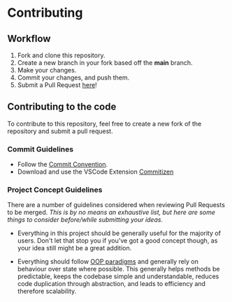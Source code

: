 # Contributing

## Workflow

1. Fork and clone this repository.
2. Create a new branch in your fork based off the **main** branch.
3. Make your changes.
4. Commit your changes, and push them.
5. Submit a Pull Request [here]!

## Contributing to the code

To contribute to this repository, feel free to create a new fork of the repository and
submit a pull request.

### Commit Guidelines

- Follow the [Commit Convention][commit convention].
- Download and use the VSCode Extension [Commitizen](commitizen)

### Project Concept Guidelines

There are a number of guidelines considered when reviewing Pull Requests to be merged. _This is by no means an exhaustive list, but here are some things to consider before/while submitting your ideas._

-   Everything in this project should be generally useful for the majority of users. Don't let that stop you if you've got a good concept though, as your idea still might be a great addition.

-   Everything should follow [OOP paradigms][oop paradigms] and generally rely on behaviour over state where possible. This generally helps methods be predictable, keeps the codebase simple and understandable, reduces code duplication through abstraction, and leads to efficiency and therefore scalability.

<!-- Link Dump -->

<!-- Guides -->

[vscode]: https://code.visualstudio.com

<!-- Code -->
[commit convention]: https://www.conventionalcommits.org/en/v1.0.0/
[node.js]: https://nodejs.org/en/download/
[here]: https://github.com/Aim2339/GiveawayS/pulls
[oop paradigms]: https://en.wikipedia.org/wiki/Object-oriented_programming